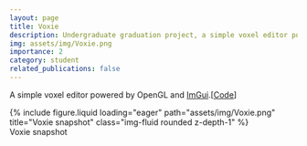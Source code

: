 ```yaml
---
layout: page
title: Voxie
description: Undergraduate graduation project, a simple voxel editor powered by OpenGL and ImGui.
img: assets/img/Voxie.png
importance: 2
category: student
related_publications: false
---
```


A simple voxel editor powered by OpenGL and [ImGui](https://github.com/ocornut/imgui).[[Code](https://github.com/L4zyy/Voxie)]

<div class="row">
    <div class="col-sm mt-3 mt-md-0">
        {% include figure.liquid loading="eager" path="assets/img/Voxie.png" title="Voxie snapshot" class="img-fluid rounded z-depth-1" %}
    </div>
</div>
<div class="caption">
    Voxie snapshot
</div>